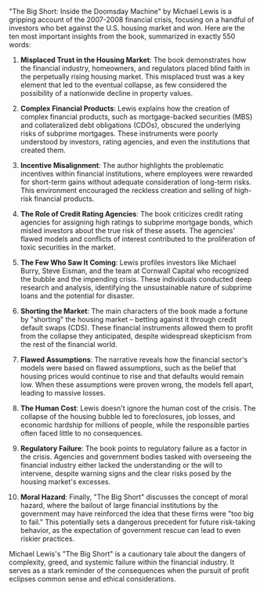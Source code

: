 "The Big Short: Inside the Doomsday Machine" by Michael Lewis is a gripping account of the 2007-2008 financial crisis, focusing on a handful of investors who bet against the U.S. housing market and won. Here are the ten most important insights from the book, summarized in exactly 550 words:

1. **Misplaced Trust in the Housing Market**: The book demonstrates how the financial industry, homeowners, and regulators placed blind faith in the perpetually rising housing market. This misplaced trust was a key element that led to the eventual collapse, as few considered the possibility of a nationwide decline in property values.

2. **Complex Financial Products**: Lewis explains how the creation of complex financial products, such as mortgage-backed securities (MBS) and collateralized debt obligations (CDOs), obscured the underlying risks of subprime mortgages. These instruments were poorly understood by investors, rating agencies, and even the institutions that created them.

3. **Incentive Misalignment**: The author highlights the problematic incentives within financial institutions, where employees were rewarded for short-term gains without adequate consideration of long-term risks. This environment encouraged the reckless creation and selling of high-risk financial products.

4. **The Role of Credit Rating Agencies**: The book criticizes credit rating agencies for assigning high ratings to subprime mortgage bonds, which misled investors about the true risk of these assets. The agencies' flawed models and conflicts of interest contributed to the proliferation of toxic securities in the market.

5. **The Few Who Saw It Coming**: Lewis profiles investors like Michael Burry, Steve Eisman, and the team at Cornwall Capital who recognized the bubble and the impending crisis. These individuals conducted deep research and analysis, identifying the unsustainable nature of subprime loans and the potential for disaster.

6. **Shorting the Market**: The main characters of the book made a fortune by "shorting" the housing market – betting against it through credit default swaps (CDS). These financial instruments allowed them to profit from the collapse they anticipated, despite widespread skepticism from the rest of the financial world.

7. **Flawed Assumptions**: The narrative reveals how the financial sector's models were based on flawed assumptions, such as the belief that housing prices would continue to rise and that defaults would remain low. When these assumptions were proven wrong, the models fell apart, leading to massive losses.

8. **The Human Cost**: Lewis doesn't ignore the human cost of the crisis. The collapse of the housing bubble led to foreclosures, job losses, and economic hardship for millions of people, while the responsible parties often faced little to no consequences.

9. **Regulatory Failure**: The book points to regulatory failure as a factor in the crisis. Agencies and government bodies tasked with overseeing the financial industry either lacked the understanding or the will to intervene, despite warning signs and the clear risks posed by the housing market's excesses.

10. **Moral Hazard**: Finally, "The Big Short" discusses the concept of moral hazard, where the bailout of large financial institutions by the government may have reinforced the idea that these firms were "too big to fail." This potentially sets a dangerous precedent for future risk-taking behavior, as the expectation of government rescue can lead to even riskier practices.

Michael Lewis's "The Big Short" is a cautionary tale about the dangers of complexity, greed, and systemic failure within the financial industry. It serves as a stark reminder of the consequences when the pursuit of profit eclipses common sense and ethical considerations.